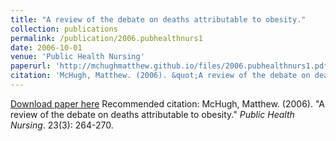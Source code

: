 ```yaml
---
title: "A review of the debate on deaths attributable to obesity."
collection: publications
permalink: /publication/2006.pubhealthnurs1
date: 2006-10-01
venue: 'Public Health Nursing'
paperurl: 'http://mchughmatthew.github.io/files/2006.pubhealthnurs1.pdf'
citation: 'McHugh, Matthew. (2006). &quot;A review of the debate on deaths attributable to obesity.&quot; <i>Public Health Nursing</i>. 23(3): 264-270.'
---
```

[Download paper here](http://mchughmatthew.github.io/files/2006.pubhealthnurs1.pdf)
Recommended citation: McHugh, Matthew. (2006). &quot;A review of the debate on deaths attributable to obesity.&quot; <i>Public Health Nursing</i>. 23(3): 264-270.